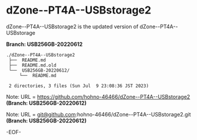 # dZone--PT4A--USBstorage2

dZone--PT4A--USBstorage2 is the updated version of dZone--PT4A--USBstorage 

**Branch: USB256GB-20220612**

    ./dZone--PT4A--USBstorage2
     ├──  README.md
     ├──  README.md.old
     └──  USB256GB-20220612/
         └──  README.md
     
     2 directories, 3 files (Sun Jul  9 23:08:36 JST 2023)


Note: URL = https://github.com/hohno-46466/dZone--PT4A--USBstorage2
      **(Branch: USB256GB-20220612)**

Note: URL = git@github.com:hohno-46466/dZone--PT4A--USBstorage2.git
      **(Branch: USB256GB-20220612)**

-EOF-
